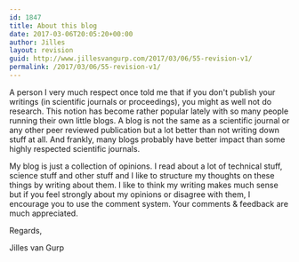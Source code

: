 ```yaml
---
id: 1847
title: About this blog
date: 2017-03-06T20:05:20+00:00
author: Jilles
layout: revision
guid: http://www.jillesvangurp.com/2017/03/06/55-revision-v1/
permalink: /2017/03/06/55-revision-v1/
---
```

A person I very much respect once told me that if you don't publish your writings (in scientific journals or proceedings), you might as well not do research. This notion has become rather popular lately with so many people running their own little blogs. A blog is not the same as a scientific journal or any other peer reviewed publication but a lot better than not writing down stuff at all. And frankly, many blogs probably have better impact than some highly respected scientific journals.

My blog is just a collection of opinions. I read about a lot of technical stuff, science stuff and other stuff and I like to structure my thoughts on these things by writing about them. I like to think my writing makes much sense but if you feel strongly about my opinions or disagree with them, I encourage you to use the comment system. Your comments &amp; feedback are much appreciated.

Regards,

Jilles van Gurp